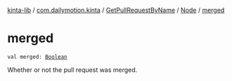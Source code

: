 [kinta-lib](../../../index.md) / [com.dailymotion.kinta](../../index.md) / [GetPullRequestByName](../index.md) / [Node](index.md) / [merged](./merged.md)

# merged

`val merged: `[`Boolean`](https://kotlinlang.org/api/latest/jvm/stdlib/kotlin/-boolean/index.html)

Whether or not the pull request was merged.

